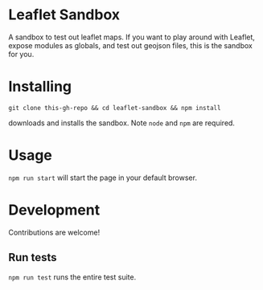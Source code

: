 # Leaflet Sandbox
A sandbox to test out leaflet maps.  If you want to play around with Leaflet,
expose modules as globals, and test out geojson files, this is the sandbox for
you.

# Installing
```
git clone this-gh-repo && cd leaflet-sandbox && npm install
```
downloads and installs the sandbox. Note `node` and `npm` are required.

# Usage
`npm run start` will start the page in your default browser.

# Development
Contributions are welcome!

## Run tests
`npm run test` runs the entire test suite.  
